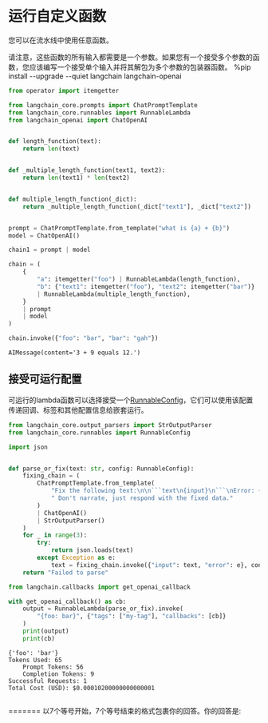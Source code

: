 # 运行自定义函数

您可以在流水线中使用任意函数。

请注意，这些函数的所有输入都需要是一个参数。如果您有一个接受多个参数的函数，您应该编写一个接受单个输入并将其解包为多个参数的包装器函数。
%pip install --upgrade --quiet  langchain langchain-openai

```python
from operator import itemgetter

from langchain_core.prompts import ChatPromptTemplate
from langchain_core.runnables import RunnableLambda
from langchain_openai import ChatOpenAI


def length_function(text):
    return len(text)


def _multiple_length_function(text1, text2):
    return len(text1) * len(text2)


def multiple_length_function(_dict):
    return _multiple_length_function(_dict["text1"], _dict["text2"])


prompt = ChatPromptTemplate.from_template("what is {a} + {b}")
model = ChatOpenAI()

chain1 = prompt | model

chain = (
    {
        "a": itemgetter("foo") | RunnableLambda(length_function),
        "b": {"text1": itemgetter("foo"), "text2": itemgetter("bar")}
        | RunnableLambda(multiple_length_function),
    }
    | prompt
    | model
)
```


```python
chain.invoke({"foo": "bar", "bar": "gah"})
```




    AIMessage(content='3 + 9 equals 12.')



## 接受可运行配置

可运行的lambda函数可以选择接受一个[RunnableConfig](https://api.python.langchain.com/en/latest/runnables/langchain_core.runnables.config.RunnableConfig.html#langchain_core.runnables.config.RunnableConfig)，它们可以使用该配置传递回调、标签和其他配置信息给嵌套运行。

```python
from langchain_core.output_parsers import StrOutputParser
from langchain_core.runnables import RunnableConfig
```


```python
import json


def parse_or_fix(text: str, config: RunnableConfig):
    fixing_chain = (
        ChatPromptTemplate.from_template(
            "Fix the following text:\n\n```text\n{input}\n```\nError: {error}"
            " Don't narrate, just respond with the fixed data."
        )
        | ChatOpenAI()
        | StrOutputParser()
    )
    for _ in range(3):
        try:
            return json.loads(text)
        except Exception as e:
            text = fixing_chain.invoke({"input": text, "error": e}, config)
    return "Failed to parse"
```


```python
from langchain.callbacks import get_openai_callback

with get_openai_callback() as cb:
    output = RunnableLambda(parse_or_fix).invoke(
        "{foo: bar}", {"tags": ["my-tag"], "callbacks": [cb]}
    )
    print(output)
    print(cb)
```

    {'foo': 'bar'}
    Tokens Used: 65
    	Prompt Tokens: 56
    	Completion Tokens: 9
    Successful Requests: 1
    Total Cost (USD): $0.00010200000000000001
    


```python

```
=======
以7个等号开始，7个等号结束的格式包裹你的回答。你的回答是: